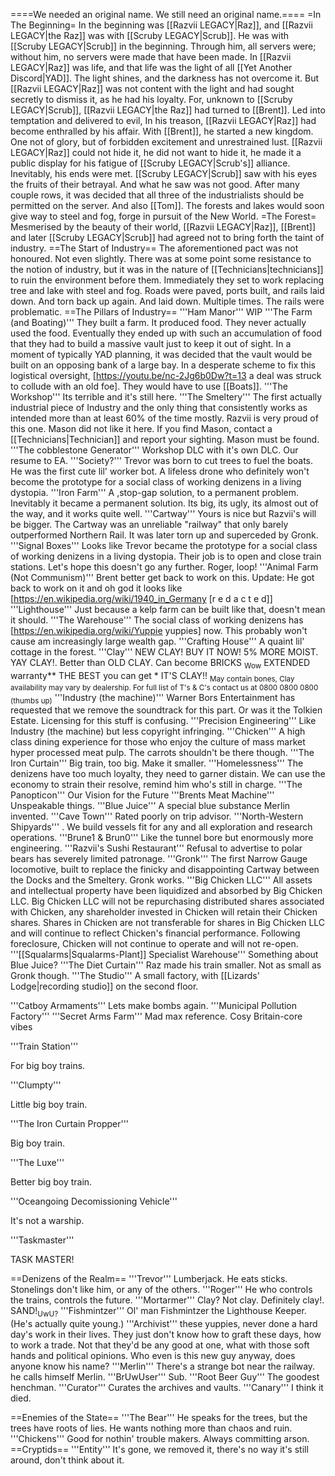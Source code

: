 ====We needed an original name. We still need an original name.====
=In The Beginning=
In the beginning was [[Razvii LEGACY|Raz]], and [[Razvii LEGACY|the Raz]] was with [[Scruby LEGACY|Scrub]]. He was with [[Scruby LEGACY|Scrub]] in the beginning. Through him, all servers were; without him, no servers were made that have been made. In [[Razvii LEGACY|Raz]] was life, and that life was the light of all [[Yet Another Discord|YAD]]. The light shines, and the darkness has not overcome it. 
But [[Razvii LEGACY|Raz]] was not content with the light and had sought secretly to dismiss it, as he had his loyalty. For, unknown to [[Scruby LEGACY|Scrub]], [[Razvii LEGACY|the Raz]] had turned to [[Brent]]. Led into temptation and delivered to evil, In his treason, [[Razvii LEGACY|Raz]] had become enthralled by his affair. With [[Brent]], he started a new kingdom. One not of glory, but of forbidden excitement and unrestrained lust. 
[[Razvii LEGACY|Raz]] could not hide it, he did not want to hide it, he made it a public display for his fatigue of [[Scruby LEGACY|Scrub's]] alliance. Inevitably, his ends were met. [[Scruby LEGACY|Scrub]] saw with his eyes the fruits of their betrayal. And what he saw was not good. 
After many couple rows, it was decided that all three of the industrialists should be permitted on the server. And also [[Tom]]. The forests and lakes would soon give way to steel and fog, forge in pursuit of the New World. 
=The Forest=
Mesmerised by the beauty of their world, [[Razvii LEGACY|Raz]], [[Brent]] and later [[Scruby LEGACY|Scrub]] had agreed not to bring forth the taint of industry. 
==The Start of Industry==
The aforementioned pact was not honoured. Not even slightly. There was at some point some resistance to the notion of industry, but it was in the nature of [[Technicians|technicians]] to ruin the environment before them. Immediately they set to work replacing tree and lake with steel and fog. Roads were paved, ports built, and rails laid down. And torn back up again. And laid down. Multiple times. The rails were problematic. 
==The Pillars of Industry==
'''Ham Manor'''
WIP 
'''The Farm (and Boating)'''
They built a farm. It produced food. They never actually used the food. Eventually they ended up with such an accumulation of food that they had to build a massive vault just to keep it out of sight. In a moment of typically YAD planning, it was decided that the vault would be built on an opposing bank of a large bay. In a desperate scheme to fix this logistical oversight, [https://youtu.be/nc-2Jg6b0Dw?t=13 a deal was struck to collude with an old foe]. They would have to use [[Boats]]. 
'''The Workshop'''
Its terrible and it's still here. 
'''The Smeltery'''
The first actually industrial piece of Industry and the only thing that consistently works as intended more than at least 60% of the time mostly. Razvii is very proud of this one. Mason did not like it here. If you find Mason, contact a [[Technicians|Technician]] and report your sighting. Mason must be found. 
'''The cobblestone Generator'''
Workshop DLC with it's own DLC. Our resume to EA. 
'''Society?'''
Trevor was born to cut trees to fuel the boats. He was the first cute lil' worker bot. A lifeless drone who definitely won't become the prototype for a social class of working denizens in a living dystopia. 
'''Iron Farm'''
A ,stop-gap solution, to a permanent problem. Inevitably it became a permanent solution. Its big, its ugly, its almost out of the way, and it works quite well. 
'''Cartway'''
Yours is nice but Razvii's will be bigger. The Cartway was an unreliable "railway" that only barely outperformed Northern Rail. It was later torn up and superceded by Gronk.
'''Signal Boxes'''
Looks like Trevor became the prototype for a social class of working denizens in a living dystopia. Their job is to open and close train stations. Let's hope this doesn't go any further. Roger, loop!
'''Animal Farm (Not Communism)'''
Brent better get back to work on this. 
Update: He got back to work on it and oh god it looks like [https://en.wikipedia.org/wiki/1940_in_Germany <nowiki>[r e d a c t e d]</nowiki>] 
'''Lighthouse'''
Just because a kelp farm can be built like that, doesn't mean it should. 
'''The Warehouse'''
The social class of working denizens has [https://en.wikipedia.org/wiki/Yuppie yuppies] now. This probably won't cause am increasingly large wealth gap. 
'''Crafting House''' 
A quaint lil' cottage in the forest. 
'''Clay'''
NEW CLAY! BUY IT NOW! 5% MORE MOIST. YAY CLAY!. Better than OLD CLAY. Can become BRICKS <sub>Wow</sub> EXTENDED warranty** THE BEST you can get * IT'S CLAY!! <sub>May contain bones, Clay availability may vary by dealership. For full list of T's & C's contact us at 0800 0800 0800 (thumbs up)</sub> 
'''Industry (the machine)'''
Warner Bors Entertainment has requested that we remove the soundtrack for this part. Or was it the Tolkien Estate. Licensing for this stuff is confusing. 
'''Precision Engineering'''
Like Industry (the machine) but less copyright infringing. 
'''Chicken'''
A high class dining experience for those who enjoy the culture of mass market hyper processed meat pulp. The carrots shouldn't be there though. 
'''The Iron Curtain''' 
Big train, too big. Make it smaller. 
'''Homelessness'''
The denizens have too much loyalty, they need to garner distain. We can use the economy to strain their resolve, remind him who's still in charge. 
'''The Panopticon''' 
Our Vision for the Future 
'''Brents Meat Machine''' 
Unspeakable things. 
'''Blue Juice''' 
A special blue substance Merlin invented. 
'''Cave Town''' 
Rated poorly on trip advisor.
'''North-Western Shipyards''' . We build vessels fit for any and all exploration and research operations. 
'''Brune1 & Brun0''' 
Like the tunnel bore but enormously more engineering. 
'''Razvii's Sushi Restaurant''' 
Refusal to advertise to polar bears has severely limited patronage. 
'''Gronk''' 
The first Narrow Gauge locomotive, built to replace the finicky and disappointing Cartway between the Docks and the Smeltery. Gronk works. 
'''Big Chicken LLC''' 
All assets and intellectual property have been liquidized and absorbed by Big Chicken LLC. Big Chicken LLC will not be repurchasing distributed shares associated with Chicken, any shareholder invested in Chicken will retain their Chicken shares. Shares in Chicken are not transferable for shares in Big Chicken LLC and will continue to reflect Chicken's financial performance. Following foreclosure, Chicken will not continue to operate and will not re-open. 
'''[[Squalarms|Squalarms-Plant]] Specialist Warehouse''' 
Something about Blue Juice? 
'''The Diet Curtain''' 
Raz made his train smaller. Not as small as Gronk though. 
'''The Studio''' 
A small factory, with [[Lizards' Lodge|recording studio]] on the second floor.

'''Catboy Armaments''' 
Lets make bombs again. 
'''Municipal Pollution Factory''' 
'''Secret Arms Farm''' 
Mad max reference.
Cosy Britain-core vibes 

'''Train Station'''

For big boy trains.

'''Clumpty'''

Little big boy train.

'''The Iron Curtain Propper'''

Big boy train.

'''The Luxe'''

Better big boy train.

'''Oceangoing Decomissioning Vehicle'''

It's not a warship.

'''Taskmaster'''

TASK MASTER!
<!-- ____________________________________________________________________________________________________________________________________ -->
==Denizens of the Realm==
'''Trevor'''
Lumberjack. He eats sticks. Stonelings don't like him, or any of the others.
'''Roger''' 
He who controls the trains, controls the future. 
'''Mortarmer''' 
Clay? Not clay. Definitely clay!. SAND!<sub>UwU?</sub> 
'''Fishmintzer''' 
Ol' man Fishmintzer the Lighthouse Keeper. (He's actually quite young.) 
'''Archivist''' 
these yuppies, never done a hard day's work in their lives. They just don't know how to graft these days, how to work a trade. Not that they'd be any good at one, what with those soft hands and political opinions. Who even is this new guy anyway, does anyone know his name? 
'''Merlin''' 
There's a strange bot near the railway. he calls himself Merlin.<!--I met a strange bot near the railway; he called himself "Merlin". He told me about his wife, and how he'd do anything to see her smile. She didn't love him, he knew from the start. That bloke at the loan office always had her attention. He reckoned if he just had more income he could afford to make her happy. He saw an ad in the paper, an aristocrat had found new land and was franchising vendors of exotic goods. Apparently he took a loan to get himself on board, but it was all a sham. The new land wasn't, it was connected by land up north. It's ironic really, the same man that took the love of his wife sold him a loan that took his future. He says he lost everything, his wife ran off and cut all ties, taking his son with her. But he thinks his son ended up here, working somewhere close. He wants to find him, but to his son he's a disgrace.--> 
'''BrUwUser'''
Sub. 
'''Root Beer Guy''' 
The goodest henchman. 
'''Curator''' 
Curates the archives and vaults. 
'''Canary''' 
I think it died. 
<!-- ==Controversies==
'''The New World''' 

-->
==Enemies of the State==
'''The Bear''' 
He speaks for the trees, but the trees have roots of lies. He wants nothing more than chaos and ruin. 
'''Chickens''' 
Good for nothin' trouble makers. Always committing arson. 
==Cryptids==
'''Entity''' 
It's gone, we removed it, there's no way it's still around, don't think about it.
